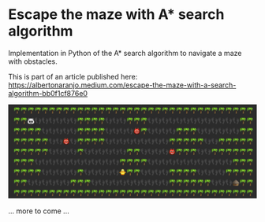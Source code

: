 # Escape the maze with A* search algorithm
Implementation in Python of the A* search algorithm to navigate a maze with obstacles.

This is part of an article published here: https://albertonaranjo.medium.com/escape-the-maze-with-a-search-algorithm-bb0f1cf876e0


![image](images/maze.png)

... more to come ...